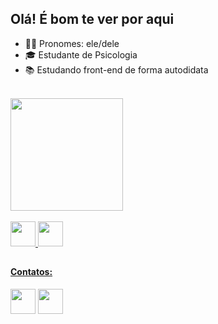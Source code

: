 ## Olá! É bom te ver por aqui

- 👦🏻 Pronomes: ele/dele
- 🎓 Estudante de Psicologia
- 📚 Estudando front-end de forma autodidata
<br>

<div>
  <a href="https://github.com/vitordelabenetta"><img height="180cm" src="https://github-readme-stats.vercel.app/api?username=vitordelabenetta&show_icons=true&theme=dark"/>
</div>
<br>
<img src="https://cdn.jsdelivr.net/gh/devicons/devicon/icons/html5/html5-original.svg" height="40px">
<img src="https://cdn.jsdelivr.net/gh/devicons/devicon/icons/css3/css3-original.svg" height="40px">
<br>

##

<h4>
  Contatos:
</h4>
<a href="www.linkedin.com/in/gabriel-delabenetta"><img src="https://img.icons8.com/fluency/344/linkedin.png" height="40px"></a>
<a href="mailto:delabenettag@gmail,com"><img src="https://img.icons8.com/arcade/344/experimental-email-open-arcade.png" height="40px"></a>
